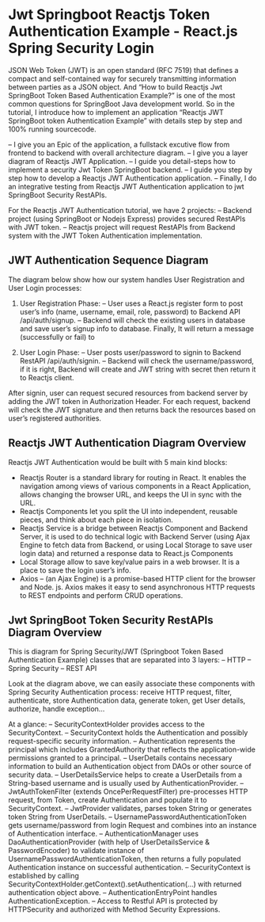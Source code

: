# Jwt Springboot Reactjs Token Authentication Example - React.js Spring Security Login

JSON Web Token (JWT) is an open standard (RFC 7519) that defines a compact and self-contained way for securely transmitting information between parties as a JSON object. And “How to build Reactjs Jwt SpringBoot Token Based Authentication Example?” is one of the most common questions for SpringBoot Java development world. So in the tutorial, I introduce how to implement an application “Reactjs JWT SpringBoot token Authentication Example” with details step by step and 100% running sourcecode.

– I give you an Epic of the application, a fullstack excutive flow from frontend to backend with overall architecture diagram.
– I give you a layer diagram of Reactjs JWT Application.
– I guide you detail-steps how to implement a security Jwt Token SpringBoot backend.
– I guide you step by step how to develop a Reactjs JWT Authentication application.
– Finally, I do an integrative testing from Reactjs JWT Authentication application to jwt SpringBoot Security RestAPIs.

For the Reactjs JWT Authentication tutorial, we have 2 projects:
– Backend project (using SpringBoot or Nodejs Express) provides secured RestAPIs with JWT token.
– Reactjs project will request RestAPIs from Backend system with the JWT Token Authentication implementation.

## JWT Authentication Sequence Diagram

The diagram below show how our system handles User Registration and User Login processes:

1. User Registration Phase:
– User uses a React.js register form to post user’s info (name, username, email, role, password) to Backend API /api/auth/signup.
– Backend will check the existing users in database and save user’s signup info to database. Finally, It will return a message (successfully or fail) to

2. User Login Phase:
– User posts user/password to signin to Backend RestAPI /api/auth/signin.
– Backend will check the username/password, if it is right, Backend will create and JWT string with secret then return it to Reactjs client.

After signin, user can request secured resources from backend server by adding the JWT token in Authorization Header. For each request, backend will check the JWT signature and then returns back the resources based on user’s registered authorities.

## Reactjs JWT Authentication Diagram Overview

Reactjs JWT Authentication would be built with 5 main kind blocks:

- Reactjs Router is a standard library for routing in React. It enables the navigation among views of various components in a React Application, allows changing the browser URL, and keeps the UI in sync with the URL.
- Reactjs Components let you split the UI into independent, reusable pieces, and think about each piece in isolation.
- Reactjs Service is a bridge between Reactjs Component and Backend Server, it is used to do technical logic with Backend Server (using Ajax Engine to fetch data from Backend, or using Local Storage to save user login data) and returned a response data to React.js Components
- Local Storage allow to save key/value pairs in a web browser. It is a place to save the login user’s info.
- Axios – (an Ajax Engine) is a promise-based HTTP client for the browser and Node. js. Axios makes it easy to send asynchronous HTTP requests to REST endpoints and perform CRUD operations.

## Jwt SpringBoot Token Security RestAPIs Diagram Overview
This is diagram for Spring Security/JWT (Springboot Token Based Authentication Example) classes that are separated into 3 layers:
– HTTP
– Spring Security
– REST API

Look at the diagram above, we can easily associate these components with Spring Security Authentication process: receive HTTP request, filter, authenticate, store Authentication data, generate token, get User details, authorize, handle exception…

At a glance:
– SecurityContextHolder provides access to the SecurityContext.
– SecurityContext holds the Authentication and possibly request-specific security information.
– Authentication represents the principal which includes GrantedAuthority that reflects the application-wide permissions granted to a principal.
– UserDetails contains necessary information to build an Authentication object from DAOs or other source of security data.
– UserDetailsService helps to create a UserDetails from a String-based username and is usually used by AuthenticationProvider.
– JwtAuthTokenFilter (extends OncePerRequestFilter) pre-processes HTTP request, from Token, create Authentication and populate it to SecurityContext.
– JwtProvider validates, parses token String or generates token String from UserDetails.
– UsernamePasswordAuthenticationToken gets username/password from login Request and combines into an instance of Authentication interface.
– AuthenticationManager uses DaoAuthenticationProvider (with help of UserDetailsService & PasswordEncoder) to validate instance of UsernamePasswordAuthenticationToken, then returns a fully populated Authentication instance on successful authentication.
– SecurityContext is established by calling SecurityContextHolder.getContext().setAuthentication(…​) with returned authentication object above.
– AuthenticationEntryPoint handles AuthenticationException.
– Access to Restful API is protected by HTTPSecurity and authorized with Method Security Expressions.

